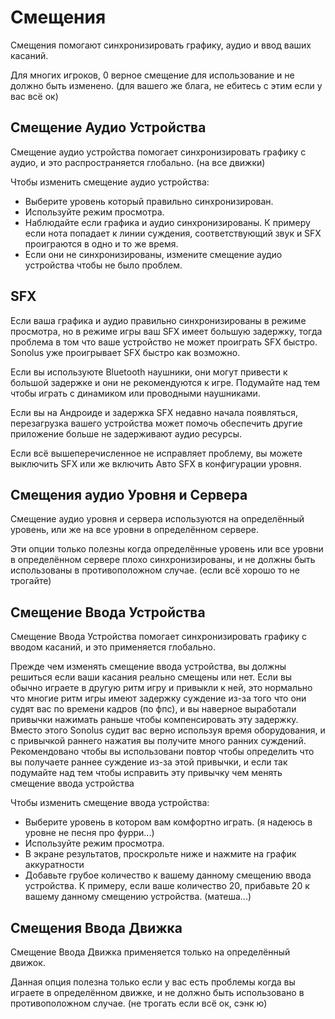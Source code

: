 # Смещения

Смещения помогают синхронизировать графику, аудио и ввод ваших касаний.

Для многих игроков, 0 верное смещение для использование и не должно быть изменено. (для вашего же блага, не ебитесь с этим если у вас всё ок)

## Смещение Аудио Устройства

Смещение аудио устройства помогает синхронизировать графику с аудио, и это распространяется глобально. (на все движки)

Чтобы изменить смещение аудио устройства:

- Выберите уровень который правильно синхронизирован.
- Используйте режим просмотра.
- Наблюдайте если графика и аудио синхронизированы. К примеру если нота попадает к линии суждения, соответствующий звук и SFX проиграются в одно и то же время.
- Если они не синхронизированы, измените смещение аудио устройства чтобы не было проблем.

## SFX

Если ваша графика и аудио правильно синхронизированы в режиме просмотра, но в режиме игры ваш SFX имеет большую задержку, тогда проблема в том что ваше устройство не может проиграть SFX быстро. Sonolus уже проигрывает SFX быстро как возможно.

Если вы используюте Bluetooth наушники, они могут привести к большой задержке и они не рекомендуются к игре. Подумайте над тем чтобы играть с динамиком или проводными наушниками.

Если вы на Андроиде и задержка SFX недавно начала появляться, перезагрузка вашего устройства может помочь обеспечить другие приложение больше не задерживают аудио ресурсы.

Если всё вышеперечисленное не исправляет проблему, вы можете выключить SFX или же включить Авто SFX в конфигурации уровня.

## Смещения аудио Уровня и Сервера

Смещение аудио уровня и сервера используются на определённый уровень, или же на все уровни в определённом сервере.

Эти опции только полезны когда определённые уровень или все уровни в определённом сервере плохо синхронизированы, и не должны быть использованы в противоположном случае. (если всё хорошо то не трогайте)

## Смещение Ввода Устройства

Смещение Ввода Устройства помогает синхронизировать графику с вводом касаний, и это применяется глобально.

Прежде чем изменять смещение ввода устройства, вы должны решиться если ваши касания реально смещены или нет. Если вы обычно играете в другую ритм игру и привыкли к ней, это нормально что многие ритм игры имеют задержку суждение из-за того что они судят вас по времени кадров (по фпс), и вы наверное выработали привычки нажимать раньше чтобы компенсировать эту задержку. Вместо этого Sonolus судит вас верно используя время оборудования, и с привычкой раннего нажатия вы получите много ранних суждений. Рекомендовано чтобы вы использовани повтор чтобы определить что вы получаете раннее суждение из-за этой привычки, и если так подумайте над тем чтобы исправить эту привычку чем менять смещение ввода устройства

Чтобы изменить смещение ввода устройства:

- Выберите уровень в котором вам комфортно играть. (я надеюсь в уровне не песня про фурри...)
- Используйте режим просмотра.
- В экране результатов, проскрольте ниже и нажмите на график аккуратности
- Добавьте грубое количество к вашему данному смещению ввода устройства. К примеру, если ваше количество 20, прибавьте 20 к вашему данному смещению устройства. (матеша...)

## Смещения Ввода Движка

Смещение Ввода Движка применяется только на определённый движок.

Данная опция полезна только если у вас есть проблемы когда вы играете в определённом движке, и не должно быть использовано в противоположном случае. (не трогать если всё ок, сэнк ю)

